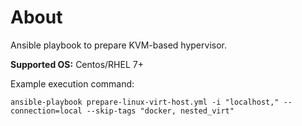 # About
Ansible playbook to prepare KVM-based hypervisor.

**Supported OS:** Centos/RHEL 7+

Example execution command:
```
ansible-playbook prepare-linux-virt-host.yml -i "localhost," --connection=local --skip-tags "docker, nested_virt"
```